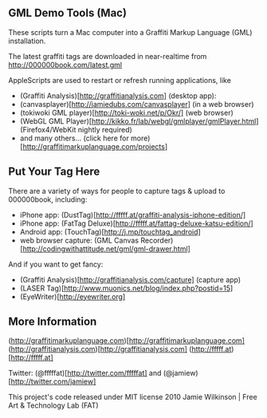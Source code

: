 GML Demo Tools (Mac)
--------------------

These scripts turn a Mac computer into a Graffiti Markup Language (GML) installation.

The latest graffiti tags are downloaded in near-realtime from http://000000book.com/latest.gml

AppleScripts are used to restart or refresh running applications, like

* (Graffiti Analysis)[http://graffitianalysis.com] (desktop app):
* (canvasplayer)[http://jamiedubs.com/canvasplayer] (in a web browser)
* (tokiwoki GML player)[http://toki-woki.net/p/Okr/] (web browser)
* (WebGL GML Player)[http://kikko.fr/lab/webgl/gmlplayer/gmlPlayer.html] (Firefox4/WebKit nightly required)
* and many others... (click here for more)[http://graffitimarkuplanguage.com/projects]


Put Your Tag Here
-----------------

There are a variety of ways for people to capture tags & upload to 000000book, including:

* iPhone app: (DustTag)[http://fffff.at/graffiti-analysis-iphone-edition/]
* iPhone app: (FatTag Deluxe)[http://fffff.at/fattag-deluxe-katsu-edition/]
* Android app: (TouchTag)[http://j.mp/touchtag_android]
* web browser capture: (GML Canvas Recorder)[http://codingwithattitude.net/gml/gml-drawer.html]

And if you want to get fancy:

* (Graffiti Analysis)[http://graffitianalysis.com/capture] (capture app)
* (LASER Tag)[http://www.muonics.net/blog/index.php?postid=15]
* (EyeWriter)[http://eyewriter.org]


More Information
----------------

(http://graffitimarkuplanguage.com)[http://graffitimarkuplanguage.com]
(http://graffitianalysis.com)[http://graffitianalysis.com]
(http://fffff.at)[http://fffff.at]

Twitter: (@fffffat)[http://twitter.com/fffffat] and (@jamiew)[http://twitter.com/jamiew]

This project's code released under MIT license
2010 Jamie Wilkinson | Free Art & Technology Lab (FAT)

